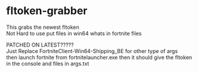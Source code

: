 # fltoken-grabber
This grabs the newest fltoken
<br>
Not Hard to use put files in win64 whats in fortnite files

PATCHED ON LATEST?????
<br>
Just Replace FortniteClient-Win64-Shipping_BE for other type of args
<br>
then launch fortnite from fortnitelauncher.exe then it should give the fltoken in the console and files in args.txt
